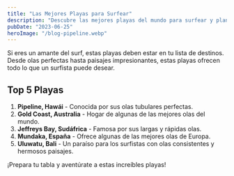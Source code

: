 ```yaml
---
title: "Las Mejores Playas para Surfear"
description: "Descubre las mejores playas del mundo para surfear y planifica tu próxima aventura."
pubDate: "2023-06-25"
heroImage: "/blog-pipeline.webp"
---
```


Si eres un amante del surf, estas playas deben estar en tu lista de destinos. Desde olas perfectas hasta paisajes impresionantes, estas playas ofrecen todo lo que un surfista puede desear.

## Top 5 Playas

1. **Pipeline, Hawái** - Conocida por sus olas tubulares perfectas.
2. **Gold Coast, Australia** - Hogar de algunas de las mejores olas del mundo.
3. **Jeffreys Bay, Sudáfrica** - Famosa por sus largas y rápidas olas.
4. **Mundaka, España** - Ofrece algunas de las mejores olas de Europa.
5. **Uluwatu, Bali** - Un paraíso para los surfistas con olas consistentes y hermosos paisajes.

¡Prepara tu tabla y aventúrate a estas increíbles playas!
